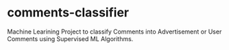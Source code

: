 # comments-classifier
Machine Learining Project to classify Comments into Advertisement or User Comments using Supervised ML Algorithms.
